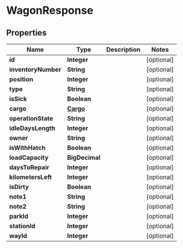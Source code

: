 

# WagonResponse


## Properties

| Name | Type | Description | Notes |
|------------ | ------------- | ------------- | -------------|
|**id** | **Integer** |  |  [optional] |
|**inventoryNumber** | **String** |  |  [optional] |
|**position** | **Integer** |  |  [optional] |
|**type** | **String** |  |  [optional] |
|**isSick** | **Boolean** |  |  [optional] |
|**cargo** | [**Cargo**](Cargo.md) |  |  [optional] |
|**operationState** | **String** |  |  [optional] |
|**idleDaysLength** | **Integer** |  |  [optional] |
|**owner** | **String** |  |  [optional] |
|**isWithHatch** | **Boolean** |  |  [optional] |
|**loadCapacity** | **BigDecimal** |  |  [optional] |
|**daysToRepair** | **Integer** |  |  [optional] |
|**kilometersLeft** | **Integer** |  |  [optional] |
|**isDirty** | **Boolean** |  |  [optional] |
|**note1** | **String** |  |  [optional] |
|**note2** | **String** |  |  [optional] |
|**parkId** | **Integer** |  |  [optional] |
|**stationId** | **Integer** |  |  [optional] |
|**wayId** | **Integer** |  |  [optional] |



